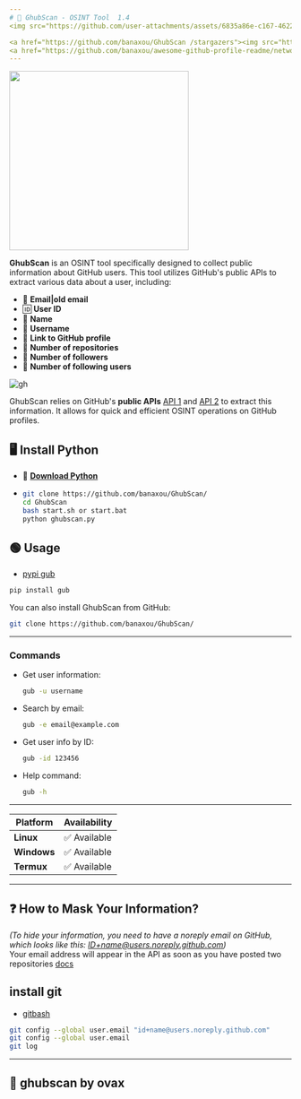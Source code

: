 ```yaml
---
# 🔎 GhubScan - OSINT Tool  1.4 
<img src="https://github.com/user-attachments/assets/6835a86e-c167-4622-ad7e-ce13b1884422" alt="banner">

<a href="https://github.com/banaxou/GhubScan /stargazers"><img src="https://img.shields.io/github/stars/banaxou/GhubScan" alt="Stars Badge"/></a>
<a href="https://github.com/banaxou/awesome-github-profile-readme/network/members"><img src="https://img.shields.io/github/forks/banaxou/GhubScan" alt="Forks Badge"/></a>
---
```

<img src="https://github.com/user-attachments/assets/157de8d0-a6e8-4385-a79c-890dbfe73960" width="320px" height="320">


**GhubScan** is an OSINT tool specifically designed to collect public information about GitHub users. This tool utilizes GitHub's public APIs to extract various data about a user, including: 

- 📧 **Email|old email**
- 🆔 **User ID**
- 📝 **Name**
- 🔑 **Username**
- 🔗 **Link to GitHub profile**
- 📂 **Number of repositories**
- 👥 **Number of followers**
- 👤 **Number of following users**

![gh](https://github.com/user-attachments/assets/103acd43-1908-4a44-9a3f-21e4ed7be00c)

GhubScan relies on GitHub's **public APIs** [API 1](https://api.github.com/users/usergithub/events/public) and [API 2](https://api.github.com/users/usergithub) to extract this information. It allows for quick and efficient OSINT operations on GitHub profiles.

## 🖥️ Install Python  
- 🐍 **[Download Python](https://www.python.org/downloads/)**
- ```bash
  git clone https://github.com/banaxou/GhubScan/
  cd GhubScan
  bash start.sh or start.bat
  python ghubscan.py
  ```
## 🟢 Usage 
- [pypi gub](https://pypi.org/project/gub/)
```sh
pip install gub
```

You can also install GhubScan from GitHub:

```sh
git clone https://github.com/banaxou/GhubScan/
```

---
### Commands

- Get user information:
  ```sh
  gub -u username
  ```

- Search by email:
  ```sh
  gub -e email@example.com
  ```

- Get user info by ID:
  ```sh
  gub -id 123456
  ```

- Help command:
  ```sh
  gub -h
  ```

---

| Platform      | Availability         | 
|---------------|----------------------|
| **Linux**     | ✅ Available          |                
| **Windows**   | ✅ Available          | 
| **Termux**    | ✅ Available          | 

---

## ❓ How to Mask Your Information?

*(To hide your information, you need to have a noreply email on GitHub, which looks like this: ID+name@users.noreply.github.com)*  
Your email address will appear in the API as soon as you have posted two repositories
[docs](https://docs.github.com/en/account-and-profile/setting-up-and-managing-your-personal-account-on-github/managing-email-preferences/setting-your-commit-email-address)

## install git
- [gitbash](https://git-scm.com/downloads)
```bash
git config --global user.email "id+name@users.noreply.github.com"
git config --global user.email
git log
```
---

## **🪷 ghubscan by ovax**
